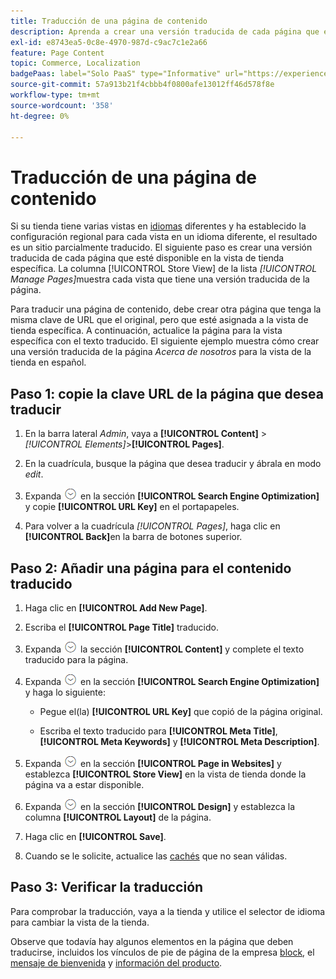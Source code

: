 ```yaml
---
title: Traducción de una página de contenido
description: Aprenda a crear una versión traducida de cada página que esté disponible en la vista de tienda específica.
exl-id: e8743ea5-0c8e-4970-987d-c9ac7c1e2a66
feature: Page Content
topic: Commerce, Localization
badgePaas: label="Solo PaaS" type="Informative" url="https://experienceleague.adobe.com/en/docs/commerce/user-guides/product-solutions" tooltip="Se aplica solo a proyectos de Adobe Commerce en la nube (infraestructura PaaS administrada por Adobe) y a proyectos locales."
source-git-commit: 57a913b21f4cbbb4f0800afe13012ff46d578f8e
workflow-type: tm+mt
source-wordcount: '358'
ht-degree: 0%

---
```


# Traducción de una página de contenido

Si su tienda tiene varias vistas en [idiomas](../stores-purchase/store-localize.md) diferentes y ha establecido la configuración regional para cada vista en un idioma diferente, el resultado es un sitio parcialmente traducido. El siguiente paso es crear una versión traducida de cada página que esté disponible en la vista de tienda específica. La columna [!UICONTROL Store View] de la lista _[!UICONTROL Manage Pages]_&#x200B;muestra cada vista que tiene una versión traducida de la página.

Para traducir una página de contenido, debe crear otra página que tenga la misma clave de URL que el original, pero que esté asignada a la vista de tienda específica. A continuación, actualice la página para la vista específica con el texto traducido. El siguiente ejemplo muestra cómo crear una versión traducida de la página _Acerca de nosotros_ para la vista de la tienda en español.

## Paso 1: copie la clave URL de la página que desea traducir

1. En la barra lateral _Admin_, vaya a **[!UICONTROL Content]** > _[!UICONTROL Elements]_>**[!UICONTROL Pages]**.

1. En la cuadrícula, busque la página que desea traducir y ábrala en modo _edit_.

1. Expanda ![Selector de expansión](../assets/icon-display-expand.png) en la sección **[!UICONTROL Search Engine Optimization]** y copie **[!UICONTROL URL Key]** en el portapapeles.

1. Para volver a la cuadrícula _[!UICONTROL Pages]_, haga clic en **[!UICONTROL Back]**&#x200B;en la barra de botones superior.

## Paso 2: Añadir una página para el contenido traducido

1. Haga clic en **[!UICONTROL Add New Page]**.

1. Escriba el **[!UICONTROL Page Title]** traducido.

1. Expanda ![Selector de expansión](../assets/icon-display-expand.png) la sección **[!UICONTROL Content]** y complete el texto traducido para la página.

1. Expanda ![Selector de expansión](../assets/icon-display-expand.png) en la sección **[!UICONTROL Search Engine Optimization]** y haga lo siguiente:

   - Pegue el(la) **[!UICONTROL URL Key]** que copió de la página original.

   - Escriba el texto traducido para **[!UICONTROL Meta Title]**, **[!UICONTROL Meta Keywords]** y **[!UICONTROL Meta Description]**.

1. Expanda ![Selector de expansión](../assets/icon-display-expand.png) en la sección **[!UICONTROL Page in Websites]** y establezca **[!UICONTROL Store View]** en la vista de tienda donde la página va a estar disponible.

1. Expanda ![Selector de expansión](../assets/icon-display-expand.png) en la sección **[!UICONTROL Design]** y establezca la columna **[!UICONTROL Layout]** de la página.

1. Haga clic en **[!UICONTROL Save]**.

1. Cuando se le solicite, actualice las [cachés](../systems/cache-management.md) que no sean válidas.

## Paso 3: Verificar la traducción

Para comprobar la traducción, vaya a la tienda y utilice el selector de idioma para cambiar la vista de la tienda.

Observe que todavía hay algunos elementos en la página que deben traducirse, incluidos los vínculos de pie de página de la empresa [block](block-add.md), el [mensaje de bienvenida](../getting-started/storefront-branding.md#change-the-welcome-message) y [información del producto](../stores-purchase/store-localize.md#localize-products).
